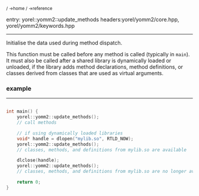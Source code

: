 <sub>/ ->home / ->reference </sub>

entry: yorel::yomm2::update_methods
headers:yorel/yomm2/core.hpp, yorel/yomm2/keywords.hpp

---
Initialise the data used during method dispatch.

This function must be called before any method is called (typically in `main`).
It must also be called after a shared library is dynamically loaded or unloaded,
if the library adds method declarations, method definitions, or classes derived
from classes that are used as virtual arguments.

### example
---
```c++

int main() {
    yorel::yomm2::update_methods();
    // call methods

    // if using dynamically loaded libraries
    void* handle = dlopen("mylib.so", RTLD_NOW);
    yorel::yomm2::update_methods();
    // classes, methods, and definitions from mylib.so are available

    dlclose(handle);
    yorel::yomm2::update_methods();
    // classes, methods, and definitions from mylib.so are no longer available

    return 0;
}
```
